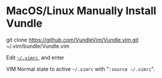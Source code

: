 # MacOS/Linux Manually Install Vundle

git clone <https://github.com/VundleVim/Vundle.vim.git> ~/.vim/bundle/Vundle.vim

Edit [`~/.vimrc`](https://gist.github.com/SofijaErkin/83bd8ee7b75362d4c017ca33744b511a#manually-installed-vim-config), and  enter

VIM Normal state to active `~/.vimrc` with "`:source ~/.vimrc`".
